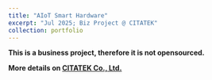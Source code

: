 ```yaml
---
title: "AIoT Smart Hardware"
excerpt: "Jul 2025; Biz Project @ CITATEK"
collection: portfolio
---
```


**This is a business project, therefore it is not opensourced.**

**More details on [CITATEK Co., Ltd.](https://citatek.cn)**
